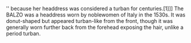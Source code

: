 '' because her headdress was considered a turban for centuries.[1]]] The BALZO was a headdress worn by noblewomen of Italy in the 1530s. It was donut-shaped but appeared turban-like from the front, though it was generally worn further back from the forehead exposing the hair, unlike a period turban.

